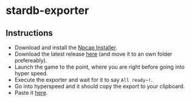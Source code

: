 # stardb-exporter

## Instructions

- Download and install the [Npcap Installer](https://npcap.com/#download).
- Download the latest release [here](https://github.com/juliuskreutz/stardb-exporter/releases/tag/latest) (and move it to an own folder prefereably).
- Launch the game to the point, where you are right before going into hyper speed.
- Execute the exporter and wait for it to say `All ready~!`.
- Go into hyperspeed and it should copy the export to your clipboard.
- Paste it [here](https://stardb.gg/import).
